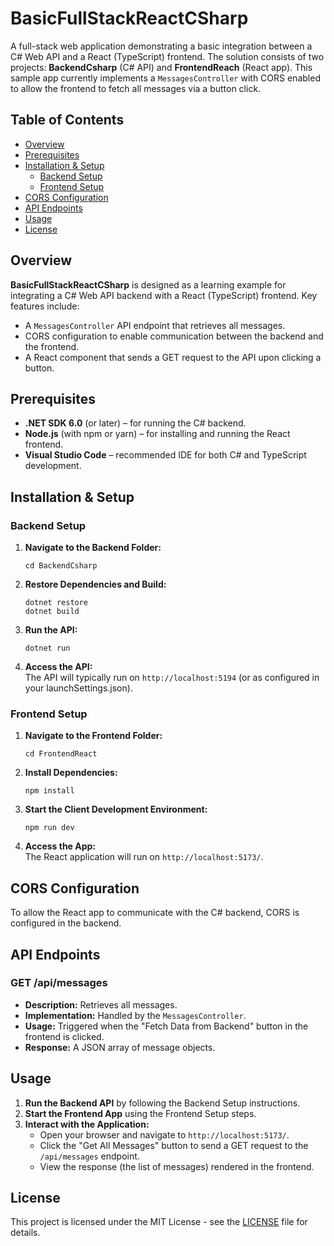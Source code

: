 # BasicFullStackReactCSharp

A full-stack web application demonstrating a basic integration between a C# Web API and a React (TypeScript) frontend. The solution consists of two projects: **BackendCsharp** (C# API) and **FrontendReach** (React app). This sample app currently implements a `MessagesController` with CORS enabled to allow the frontend to fetch all messages via a button click.

## Table of Contents

- [Overview](#overview)
- [Prerequisites](#prerequisites)
- [Installation & Setup](#installation--setup)
  - [Backend Setup](#backend-setup)
  - [Frontend Setup](#frontend-setup)
- [CORS Configuration](#cors-configuration)
- [API Endpoints](#api-endpoints)
- [Usage](#usage)
- [License](#license)

## Overview

**BasicFullStackReactCSharp** is designed as a learning example for integrating a C# Web API backend with a React (TypeScript) frontend. Key features include:

- A `MessagesController` API endpoint that retrieves all messages.
- CORS configuration to enable communication between the backend and the frontend.
- A React component that sends a GET request to the API upon clicking a button.

## Prerequisites

- **.NET SDK 6.0** (or later) – for running the C# backend.
- **Node.js** (with npm or yarn) – for installing and running the React frontend.
- **Visual Studio Code** – recommended IDE for both C# and TypeScript development.

## Installation & Setup

### Backend Setup

1. **Navigate to the Backend Folder:**

       cd BackendCsharp

2. **Restore Dependencies and Build:**

       dotnet restore
       dotnet build

3. **Run the API:**

       dotnet run

4. **Access the API:**  
   The API will typically run on `http://localhost:5194` (or as configured in your launchSettings.json).

### Frontend Setup

1. **Navigate to the Frontend Folder:**

       cd FrontendReact

2. **Install Dependencies:**

       npm install

3. **Start the Client Development Environment:**

       npm run dev

4. **Access the App:**  
   The React application will run on `http://localhost:5173/`.

## CORS Configuration

To allow the React app to communicate with the C# backend, CORS is configured in the backend.

## API Endpoints

### GET /api/messages

- **Description:** Retrieves all messages.
- **Implementation:** Handled by the `MessagesController`.
- **Usage:** Triggered when the "Fetch Data from Backend" button in the frontend is clicked.
- **Response:** A JSON array of message objects.

## Usage

1. **Run the Backend API** by following the Backend Setup instructions.
2. **Start the Frontend App** using the Frontend Setup steps.
3. **Interact with the Application:**
   - Open your browser and navigate to `http://localhost:5173/`.
   - Click the "Get All Messages" button to send a GET request to the `/api/messages` endpoint.
   - View the response (the list of messages) rendered in the frontend.

## License

This project is licensed under the MIT License - see the [LICENSE](LICENSE) file for details.
